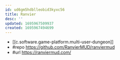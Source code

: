 ```yaml
---
id: ud6gm5hdblleobid3kyxc56
title: Ranvier
desc: ''
updated: 1695967509937
created: 1695967494699
---
```


- [[c.software.game-platform.multi-user-dungeon]]
- #repo https://github.com/RanvierMUD/ranviermud
- #url https://ranviermud.com/